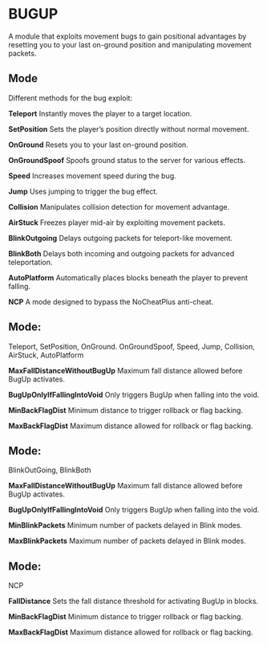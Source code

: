 # BUGUP
A module that exploits movement bugs to gain positional advantages by resetting you to your last on-ground position and manipulating movement packets.

## Mode
Different methods for the bug exploit:

**Teleport**
Instantly moves the player to a target location.

**SetPosition**
Sets the player’s position directly without normal movement.

**OnGround**
Resets you to your last on-ground position.

**OnGroundSpoof**
Spoofs ground status to the server for various effects.

**Speed**
Increases movement speed during the bug.

**Jump**
Uses jumping to trigger the bug effect.

**Collision**
Manipulates collision detection for movement advantage.

**AirStuck**
Freezes player mid-air by exploiting movement packets.

**BlinkOutgoing**
Delays outgoing packets for teleport-like movement.

**BlinkBoth**
Delays both incoming and outgoing packets for advanced teleportation.

**AutoPlatform**
Automatically places blocks beneath the player to prevent falling.

**NCP**
A mode designed to bypass the NoCheatPlus anti-cheat.

## Mode:
 Teleport, SetPosition, OnGround. OnGroundSpoof, Speed, Jump, Collision, AirStuck, AutoPlatform

**MaxFallDistanceWithoutBugUp**
Maximum fall distance allowed before BugUp activates.

**BugUpOnlyIfFallingIntoVoid**
Only triggers BugUp when falling into the void.

**MinBackFlagDist**
Minimum distance to trigger rollback or flag backing.

**MaxBackFlagDist**
Maximum distance allowed for rollback or flag backing.

## Mode:
BlinkOutGoing, BlinkBoth

**MaxFallDistanceWithoutBugUp**
Maximum fall distance allowed before BugUp activates.

**BugUpOnlyIfFallingIntoVoid**
Only triggers BugUp when falling into the void.

**MinBlinkPackets**
Minimum number of packets delayed in Blink modes.

**MaxBlinkPackets**
Maximum number of packets delayed in Blink modes.

## Mode:
NCP

**FallDistance**
Sets the fall distance threshold for activating BugUp in blocks.

**MinBackFlagDist**
Minimum distance to trigger rollback or flag backing.

**MaxBackFlagDist**
Maximum distance allowed for rollback or flag backing.